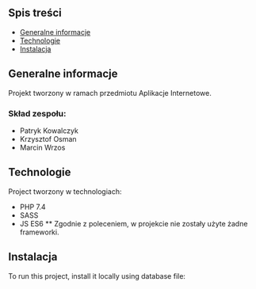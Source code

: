 ## Spis treści
* [Generalne informacje](#Generalne-informacje)
* [Technologie](#technologie)
* [Instalacja](#Instalacja)

## Generalne informacje
Projekt tworzony w ramach przedmiotu Aplikacje Internetowe.
### Skład zespołu:
- Patryk Kowalczyk
- Krzysztof Osman
- Marcin Wrzos 
	
## Technologie
Project tworzony w technologiach:
* PHP 7.4
* SASS
* JS ES6
** Zgodnie z poleceniem, w projekcie nie zostały użyte żadne frameworki. 	

## Instalacja
To run this project, install it locally using database file:

